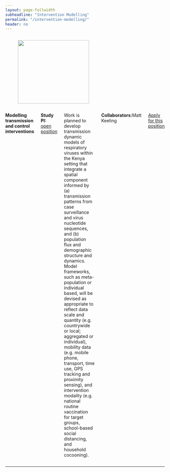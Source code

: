 ```yaml
---
layout: page-fullwidth
subheadline: "Intervention Modelling"
permalink: "/intervention-modelling/"
header: no
---
```


<div class="row">
<div class="large-4 columns">
 <figure><img src="{{ site.url }}/images/intervention-modelling.png" alt="" height="200" width="225"></figure>
</div>

<div class="large-8 columns">
<p><strong>Modelling transmission and control interventions</strong>
<p><strong> Study PI: </strong><a href="https://atsv7.wcn.co.uk/search_engine/jobs.cgi?amNvZGU9MTU1ODY4NSZ2dF90ZW1wbGF0ZT0xNDU3Jm93bmVyPTUwNjI0NTImb3duZXJ0eXBlPWZhaXImYnJhbmRfaWQ9MCZ2YWNfeHRyYTUwNjI0NTIuNTJfNTA2MjQ1Mj0yMzk5NTMmcG9zdGluZ19jb2RlPTYzNSZyZXFzaWc9MTQ2NDE2ODc5My1hN2EyMmU3NzJmNjRmNGQ2YTdiZjdiZjRlY2Q4M2FmY2M3ZmQ1YWI0=&jcode=1558685&vt_template=1457&owner=5062452&ownertype=fair&brand_id=0&vac_xtra5062452.52_5062452=239953&posting_code=635&reqsig=1464168793-a7a22e772f64f4d6a7bf7bf4ecd83afcc7fd5ab4">open position</a></p>
<p class="text-justify"> 
Work is planned to develop transmission dynamic models of respiratory viruses within the Kenya setting that integrate a spatial component 
informed by (a) transmission patterns from case surveillance and virus nucleotide sequences, and (b) population flux and demographic structure and dynamics. 
Model frameworks, such as meta-population or individual based, will be devised as appropriate to reflect data scale and quantity (e.g. countrywide or local; aggregated or individual), 
mobility data (e.g. mobile phone, transport, time use, GPS tracking and proximity sensing), and intervention modality (e.g. national routine vaccination for target groups, school-based social distancing, and household cocooning). 
</p>

<p><strong>Collaborators:</strong>Matt Keeling </p>
<p><a href="https://atsv7.wcn.co.uk/search_engine/jobs.cgi?amNvZGU9MTU1ODY4NSZ2dF90ZW1wbGF0ZT0xNDU3Jm93bmVyPTUwNjI0NTImb3duZXJ0eXBlPWZhaXImYnJhbmRfaWQ9MCZ2YWNfeHRyYTUwNjI0NTIuNTJfNTA2MjQ1Mj0yMzk5NTMmcG9zdGluZ19jb2RlPTYzNSZyZXFzaWc9MTQ2NDE2ODc5My1hN2EyMmU3NzJmNjRmNGQ2YTdiZjdiZjRlY2Q4M2FmY2M3ZmQ1YWI0=&jcode=1558685&vt_template=1457&owner=5062452&ownertype=fair&brand_id=0&vac_xtra5062452.52_5062452=239953&posting_code=635&reqsig=1464168793-a7a22e772f64f4d6a7bf7bf4ecd83afcc7fd5ab4">Apply for this position </a></p>
</div>
</div><!-- /.row -->

<hr>
